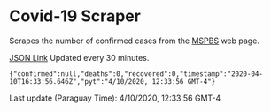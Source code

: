 # Covid-19 Scraper

Scrapes the number of confirmed cases from the [MSPBS](https://www.mspbs.gov.py/covid-19.php) web page.

[JSON Link](https://jmayalag.github.io/covid19-scrape/cases.json)
Updated every 30 minutes.
```
{"confirmed":null,"deaths":0,"recovered":0,"timestamp":"2020-04-10T16:33:56.646Z","pyt":"4/10/2020, 12:33:56 GMT-4"}
```
Last update (Paraguay Time): 4/10/2020, 12:33:56 GMT-4
